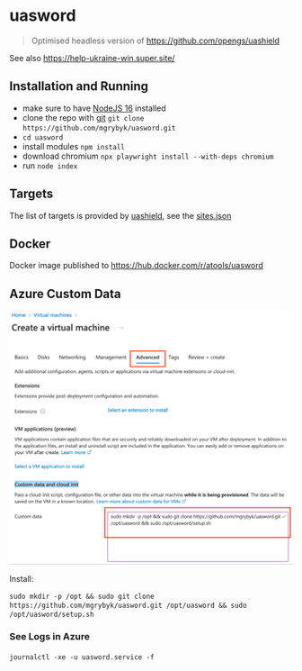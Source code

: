 # uasword 

> Optimised headless version of https://github.com/opengs/uashield

See also https://help-ukraine-win.super.site/

## Installation and Running

- make sure to have [NodeJS 16](https://nodejs.org/en/download/) installed
- clone the repo with [git](https://git-scm.com/download) `git clone https://github.com/mgrybyk/uasword.git`
- `cd uasword`
- install modules `npm install`
- download chromium `npx playwright install --with-deps chromium`
- run `node index`

## Targets

The list of targets is provided by [uashield](https://github.com/opengs/uashield), see the [sites.json](https://raw.githubusercontent.com/opengs/uashieldtargets/v2/sites.json)

## Docker

Docker image published to https://hub.docker.com/r/atools/uasword

## Azure Custom Data

![Azure Custom data](docs/azure_custom_data.png)

Install:
```
sudo mkdir -p /opt && sudo git clone https://github.com/mgrybyk/uasword.git /opt/uasword && sudo /opt/uasword/setup.sh
```

### See Logs in Azure

`journalctl -xe -u uasword.service -f`
